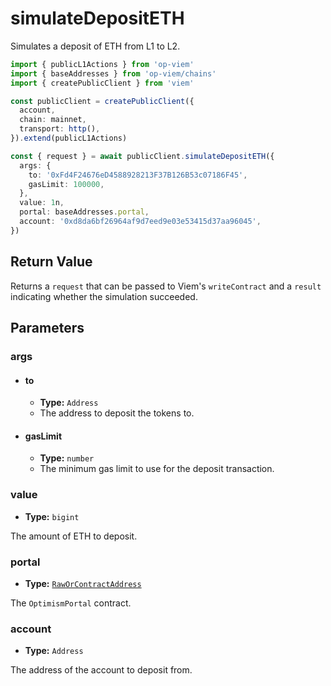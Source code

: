 # simulateDepositETH

Simulates a deposit of ETH from L1 to L2.

```ts [example.ts]
import { publicL1Actions } from 'op-viem'
import { baseAddresses } from 'op-viem/chains'
import { createPublicClient } from 'viem'

const publicClient = createPublicClient({
  account,
  chain: mainnet,
  transport: http(),
}).extend(publicL1Actions)

const { request } = await publicClient.simulateDepositETH({
  args: {
    to: '0xFd4F24676eD4588928213F37B126B53c07186F45',
    gasLimit: 100000,
  },
  value: 1n,
  portal: baseAddresses.portal,
  account: '0xd8da6bf26964af9d7eed9e03e53415d37aa96045',
})
```

## Return Value

Returns a `request` that can be passed to Viem's `writeContract` and a `result` indicating whether the simulation succeeded.

## Parameters

### args

- #### to
  - **Type:** `Address`
  - The address to deposit the tokens to.

- #### gasLimit
  - **Type:** `number`
  - The minimum gas limit to use for the deposit transaction.

### value

- **Type:** `bigint`

The amount of ETH to deposit.

### portal

- **Type:** [`RawOrContractAddress`](https://viem.sh/docs/glossary/types#raworcontractaddress)

The `OptimismPortal` contract.

### account

- **Type:** `Address`

The address of the account to deposit from.
